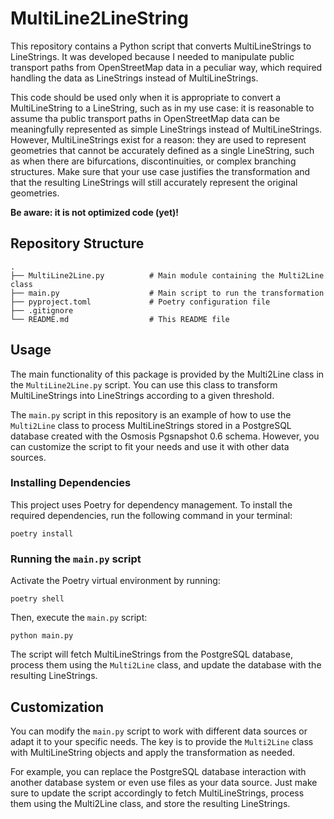 # MultiLine2LineString
This repository contains a Python script that converts MultiLineStrings to LineStrings. It was developed because I needed to manipulate public transport paths from OpenStreetMap data in a peculiar way, which required handling the data as LineStrings instead of MultiLineStrings.

This code should be used only when it is appropriate to convert a MultiLineString to a LineString, such as in my use case: it is reasonable to assume tha public transport paths in OpenStreetMap data can be meaningfully represented as simple LineStrings instead of MultiLineStrings. However, MultiLineStrings exist for a reason: they are used to represent geometries that cannot be accurately defined as a single LineString, such as when there are bifurcations, discontinuities, or complex branching structures. Make sure that your use case justifies the transformation and that the resulting LineStrings will still accurately represent the original geometries.

**Be aware: it is not optimized code (yet)!**

## Repository Structure
```
.
├── MultiLine2Line.py          # Main module containing the Multi2Line class
├── main.py                    # Main script to run the transformation
├── pyproject.toml             # Poetry configuration file
├── .gitignore
└── README.md                  # This README file
```
## Usage
The main functionality of this package is provided by the Multi2Line class in the `MultiLine2Line.py` script. You can use this class to transform MultiLineStrings into LineStrings according to a given threshold.

The `main.py` script in this repository is an example of how to use the `Multi2Line` class to process MultiLineStrings stored in a PostgreSQL database created with the Osmosis Pgsnapshot 0.6 schema. However, you can customize the script to fit your needs and use it with other data sources.

### Installing Dependencies
This project uses Poetry for dependency management. To install the required dependencies, run the following command in your terminal:
```
poetry install
```
### Running the `main.py` script
Activate the Poetry virtual environment by running:
```
poetry shell
```
Then, execute the `main.py` script:
```
python main.py
```
The script will fetch MultiLineStrings from the PostgreSQL database, process them using the `Multi2Line` class, and update the database with the resulting LineStrings.

## Customization
You can modify the `main.py` script to work with different data sources or adapt it to your specific needs. The key is to provide the `Multi2Line` class with MultiLineString objects and apply the transformation as needed.

For example, you can replace the PostgreSQL database interaction with another database system or even use files as your data source. Just make sure to update the script accordingly to fetch MultiLineStrings, process them using the Multi2Line class, and store the resulting LineStrings.
